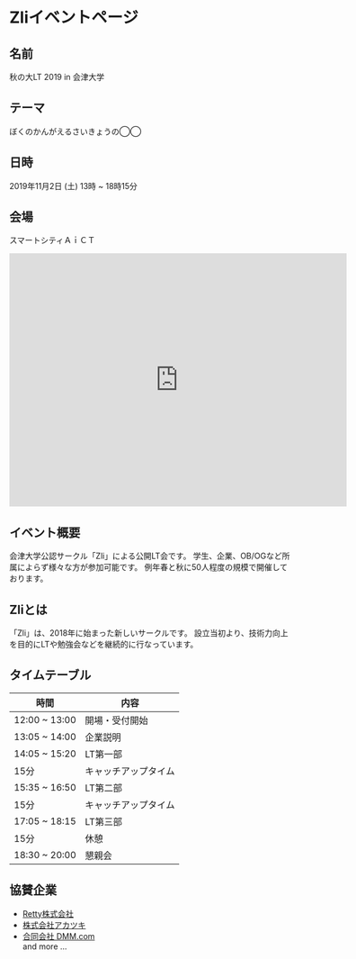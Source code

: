 # Zliイベントページ

## 名前
秋の大LT 2019 in 会津大学

## テーマ
ぼくのかんがえるさいきょうの◯◯

## 日時
2019年11月2日 (土) 13時 ~ 18時15分

## 会場
スマートシティＡｉＣＴ
<iframe src="https://www.google.com/maps/embed?pb=!1m28!1m12!1m3!1d12661.323172984734!2d139.92122353459382!3d37.50011555052219!2m3!1f0!2f0!3f0!3m2!1i1024!2i768!4f13.1!4m13!3e2!4m5!1s0x5ff5534dc30fef17%3A0xac9765617b30fd16!2z5Lya5rSl6Iul5p2-6aeF44CB44CSOTY1LTAwNDEg56aP5bO255yM5Lya5rSl6Iul5p2-5biC6aeF5YmN55S677yR4oiS77yR!3m2!1d37.507865699999996!2d139.9303261!4m5!1s0x5ff554a205678837%3A0xb044f563bcb7206f!2z56aP5bO255yM5Lya5rSl6Iul5p2-5biC5p2x5qCE55S677yRIOOCueODnuODvOODiOOCt-ODhuOCo--8oe-9ie-8o--8tA!3m2!1d37.492332!2d139.9305649!5e0!3m2!1sja!2sjp!4v1571984159232!5m2!1sja!2sjp" width="600" height="450" frameborder="0" style="border:0;" allowfullscreen=""></iframe>

## イベント概要
会津大学公認サークル「Zli」による公開LT会です。
学生、企業、OB/OGなど所属によらず様々な方が参加可能です。
例年春と秋に50人程度の規模で開催しております。

## Zliとは
「Zli」は、2018年に始まった新しいサークルです。
設立当初より、技術力向上を目的にLTや勉強会などを継続的に行なっています。


## タイムテーブル

|時間|内容|
|---|---|
|12:00 ~ 13:00 | 開場・受付開始 |
|13:05 ~ 14:00 | 企業説明|
|14:05 ~ 15:20 | LT第一部|
|15分 |キャッチアップタイム|
|15:35 ~ 16:50 | LT第二部 |
|15分 | キャッチアップタイム |
|17:05 ~ 18:15 | LT第三部 |
|15分 | 休憩 |
|18:30 ~ 20:00 | 懇親会 |


## 協賛企業
- [Retty株式会社](https://corp.retty.me/)
- [株式会社アカツキ](https://aktsk.jp/)
- [合同会社 DMM.com](https://dmm-corp.com/)  
  and more ...
